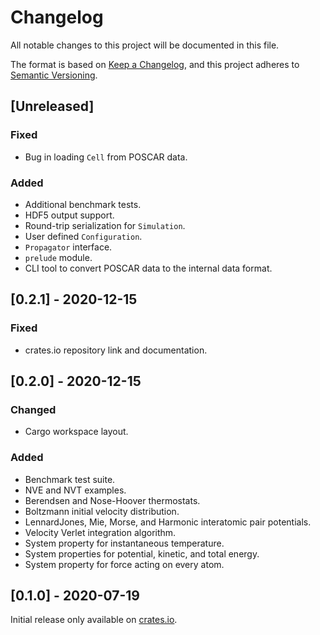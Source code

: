 # Changelog

All notable changes to this project will be documented in this file.

The format is based on [Keep a Changelog](https://keepachangelog.com/en/1.0.0/),
and this project adheres to [Semantic Versioning](https://semver.org/spec/v2.0.0.html).

## [Unreleased]

### Fixed

* Bug in loading `Cell` from POSCAR data.

### Added

* Additional benchmark tests.
* HDF5 output support.
* Round-trip serialization for `Simulation`.
* User defined `Configuration`.
* `Propagator` interface.
* `prelude` module.
* CLI tool to convert POSCAR data to the internal data format.

## [0.2.1] - 2020-12-15

### Fixed

* crates.io repository link and documentation.

## [0.2.0] - 2020-12-15

### Changed

* Cargo workspace layout.

### Added

* Benchmark test suite.
* NVE and NVT examples.
* Berendsen and Nose-Hoover thermostats.
* Boltzmann initial velocity distribution.
* LennardJones, Mie, Morse, and Harmonic interatomic pair potentials.
* Velocity Verlet integration algorithm.
* System property for instantaneous temperature.
* System properties for potential, kinetic, and total energy.
* System property for force acting on every atom.

## [0.1.0] - 2020-07-19

Initial release only available on [crates.io](https://crates.io/crates/velvet/0.1.0).
